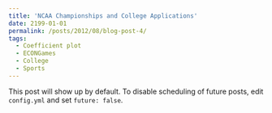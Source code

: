 ```yaml
---
title: 'NCAA Championships and College Applications'
date: 2199-01-01
permalink: /posts/2012/08/blog-post-4/
tags:
  - Coefficient plot
  - ECONGames
  - College
  - Sports
---
```


This post will show up by default. To disable scheduling of future posts, edit `config.yml` and set `future: false`. 

